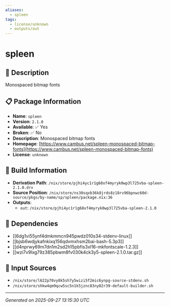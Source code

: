 ```yaml
---
aliases:
  - spleen
tags:
  - license/unknown
  - outputs/out
---
```


# spleen

## 📝 Description

Monospaced bitmap fonts

## 📋 Package Information

- **Name**: `spleen`
- **Version**: `2.1.0`
- **Available**: ✅ Yes
- **Broken**: ✅ No
- **Description**: Monospaced bitmap fonts
- **Homepage**: [https://www.cambus.net/spleen-monospaced-bitmap-fonts](https://www.cambus.net/spleen-monospaced-bitmap-fonts)
- **License**: `unknown`

## 🔧 Build Information

- **Derivation Path**: `/nix/store/pjhi4yc1r1g68xf4myryk0wp3l725vba-spleen-2.1.0.drv`
- **Source Position**: `/nix/store/ns30sqxb36k8jrds8z18rv96bpnwc60d-source/pkgs/by-name/sp/spleen/package.nix:36`
- **Outputs**:
  - `out`:  `/nix/store/pjhi4yc1r1g68xf4myryk0wp3l725vba-spleen-2.1.0`

## 🔗 Dependencies

- [[6dg1vi55ynf4dmkmmcn945pwdz010s34-stdenv-linux]]
- [[bjsb6wdjykafnkixq156qdvmxhsm2bai-bash-5.3p3]]
- [[d4nprwy69m7dn1m2sd2h15pbfis3xl16-mkfontscale-1.2.3]]
- [[wzi7v9lxg79z385pbwm8fv030k4ck3y5-spleen-2.1.0.tar.gz]]

## 📁 Input Sources

- `/nix/store/l622p70vy8k5sh7y5wizi5f2mic6ynpg-source-stdenv.sh`
- `/nix/store/shkw4qm9qcw5sc5n1k5jznc83ny02r39-default-builder.sh`

---
*Generated on 2025-09-27 13:15:30 UTC*
